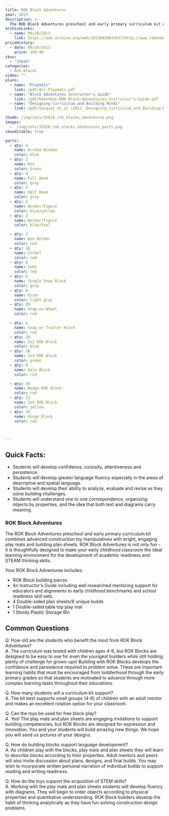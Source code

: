 ```yaml
---
title: ROK Block Adventures
year: 2013
description: >-
  The ROK Block Adventures preschool and early primary curriculum kit combines advanced construction toy manipulatives with bright, engaging play mats and building plan sheets. ROK Block Adventures is not only fun - it is thoughtfully designed to make your early childhood classroom the ideal learning environment for the development of academic readiness and STEAM thinking skills.
archiveLinks:
  - name: 09/20/2013
    link: https://web.archive.org/web/20130920041657/http://www.rokenbok.com/estore/rok-block-adventures/
priceHistory:
  - date: 09/20/2013
    price: 189.99
skus:
  - "35010"
categories: 
  - Rok Blocks
video: ""
plans:
  - name: "Playmats"
    link: /pdf/All-Playmats.pdf
  - name: "Block Adventures Instructor's Guide"
    link: /pdf/Rokenbok-ROK-Block-Adventoures-Instructor's-Guide.pdf
  - name: "Designing Curriculum and Building Minds"
    link: /pdf/Vasquez_et_al_(2012 _Designing_Curriculum_and_Building-Minds.pdf

thumb: /img/sets/35010_rok_blocks_adventures.png
images:
  -  /img/sets/35010_rok_blocks_adventures_parts.png
cmseditable: true

parts:
  - qty: 4
    name: Arched Window
    color: blue
  - qty: 2
    name: Bin
    color: Green
  - qty: 4
    name: Full Beam
    color: gray
  - qty: 4
    name: Half Beam
    color: gray
  - qty: 2
    name: Worker/Figure
    color: blue/yellow
  - qty: 2
    name: Worker/Figure
    color: blue/teal

  - qty: 2
    name: Bin Holder
    color: red
  - qty: 16
    name: Corbel
    color: red
  - qty: 8
    name: Cube
    color: red
  - qty: 8
    name: Single Snap Block
    color: gray
  - qty: 8
    name: Riser
    color: light gray
  - qty: 20
    name: Snap-on Wheel
    color: red

  - qty: 4
    name: Snap-on Trailer Hitch
    color: red
  - qty: 28
    name: 2x2 ROK Block
    color: blue
  - qty: 16
    name: 2x3 ROK Block
    color: green
  - qty: 8
    name: Axle Block
    color: red

  - qty: 36
    name: Wedge ROK Block
    color: red
  - qty: 22
    name: 2x4 ROK Block
    color: yellow
  - qty: 10
    name: Hinge Block
    color: red



---
```

## Quick Facts:
  - Students will develop confidence, curiosity, attentiveness and persistence.
  - Students will develop greater language fluency especially in the areas of descriptive and spatial language.
  - Students will develop their ability to analyze, evaluate and revise as they solve building challenges.
  - Students will understand one to one correspondence, organizing objects by properties, and the idea that both text and diagrams carry meaning.

### ROK Block Adventures

The ROK Block Adventures preschool and early primary curriculum kit combines advanced construction toy manipulatives with bright, engaging play mats and building plan sheets. ROK Block Adventures is not only fun - it is thoughtfully designed to make your early childhood classroom the ideal learning environment for the development of academic readiness and STEAM thinking skills.

Your ROK Block Adventures includes:

  - ROK Block building pieces
  - An Instructor's Guide including well researched mentoring support for educators and alignments to early childhood benchmarks and school readiness skill sets.
  - 4 Double-sided plan sheets/8 unique builds
  - 1 Double-sided table top play mat
  - 1 Sturdy Plastic Storage Bin

## Common Questions
Q. How old are the students who benefit the most from ROK Block Adventures?    
A. The curriculum was tested with children ages 4-6, but ROK Blocks are designed to be easy to use for even the youngest builders while still holding plenty of challenge for grown-ups! Building with ROK Blocks develops the confidence and persistence required to problem solve. These are important learning habits that must be encouraged from toddlerhood through the early primary grades so that students are motivated to advance through more complex learning tasks throughout their educations.

Q. How many students will a curriculum kit support?    
A. The kit best supports small groups (4-6) of children with an adult mentor and makes an excellent rotation option for your classroom.

Q. Can the toys be used for free block play?    
A. Yes! The play mats and plan sheets are engaging invitations to support building competencies, but ROK Blocks are designed for expression and innovation. You and your students will build amazing new things. We hope you will send us pictures of your designs.

Q. How do building blocks support language development?    
A. As children play with the blocks, play mats and plan sheets they will learn to describe blocks according to their properties. Adult mentors and peers will also invite discussion about plans, designs, and final builds. You may wish to incorporate written personal narration of individual builds to support reading and writing readiness.

Q. How do the toys support the acquisition of STEM skills?    
A. Working with the play mats and plan sheets students will develop fluency with diagrams. They will begin to order objects according to physical properties and quantitative understanding. ROK Block builders develop the habit of thinking analytically as they have fun solving construction design problems.
